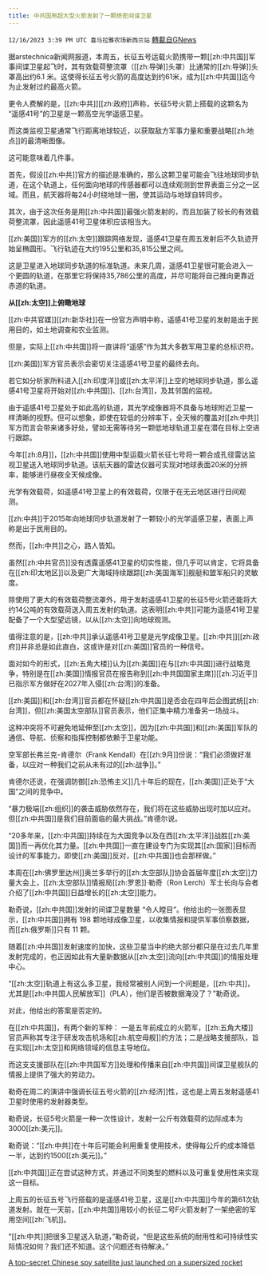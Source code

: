 ```yaml
---
title: 中共国用超大型火箭发射了一颗绝密间谍卫星
---
```

`12/16/2023 3:39 PM UTC 喜马拉雅农场新西兰站` [轉載自GNews](https://gnews.org/articles/2117806)

据arstechnica新闻网报道，本周五，长征五号运载火箭携带一颗[[zh:中共国]]军事间谍卫星起飞时，其有效载荷整流罩（[[zh:导弹]]头罩）比通常的[[zh:导弹]]头罩高出约6.1 米。这使得长征五号火箭的高度达到约61米，成为[[zh:中共国]]迄今为止发射过的最高火箭。

更令人费解的是，[[zh:中共]][[zh:政府]]声称，长征5号火箭上搭载的这颗名为 “遥感41号”的卫星是一颗高空光学遥感卫星。

而这类监视卫星通常飞行距离地球较近，以获取敌方军事力量和重要战略[[zh:地点]]的最清晰图像。

这可能意味着几件事。

首先，假设[[zh:中共]]官方的描述是准确的，那么这颗卫星可能会飞往地球同步轨道，在这个轨道上，任何面向地球的传感器都可以连续观测到世界表面三分之一区域。而且，航天器将每24小时绕地球一圈，使其运动与地球自转同步。

其次，由于这次任务是用[[zh:中共国]]最强火箭发射的，而且加装了较长的有效载荷整流罩，因此遥感41号卫星体积应该相当大。

[[zh:美国]]军方的[[zh:太空]]跟踪网络发现，遥感41卫星在周五发射后不久轨迹开始呈椭圆形。飞行轨迹在大约195公里和35,815公里之间。

这是卫星进入地球同步轨道的标准轨道。未来几周，遥感41卫星很可能会进入一个更圆的轨道，在那里它将保持35,786公里的高度，并尽可能将自己推向更靠近赤道的轨道。

**从[[zh:太空]]上俯瞰地球**

[[zh:中共官媒]][[zh:新华社]]在一份官方声明中称，遥感41号卫星的发射是出于民用目的，如土地调查和农业监测。

但是，实际上[[zh:中共国]]将一直讲将“遥感”作为其大多数军用卫星的总标识符。

[[zh:美国]]军方官员表示会密切关注遥感41号卫星的最终去向。

若它如分析家所料进入[[zh:印度洋]]或[[zh:太平洋]]上空的地球同步轨道，那么遥感41号卫星将开始对[[zh:中共国]]、[[zh:台湾]]，及其邻国的监视。

由于遥感41号卫星处于如此高的轨道，其光学成像器将不具备与地球附近卫星一样清晰的视野。但可以想象，即使在较低的分辨率下，全天候的覆盖对[[zh:中共]]军方而言会带来诸多好处，譬如无需等待另一颗低地球轨道卫星在潜在目标上空进行跟踪。

今年[[zh:8月]]，[[zh:中共国]]使用中型运载火箭长征七号将一颗合成孔径雷达监视卫星送入地球同步轨道。该航天器的雷达仪器可实现对地球表面20米的分辨率，能够进行昼夜全天候成像。

光学有效载荷，如遥感41号卫星上的有效载荷，仅限于在无云地区进行日间观测。

[[zh:中共]]于2015年向地球同步轨道发射了一颗较小的光学遥感卫星，表面上声称是出于民用目的。

然而，[[zh:中共]]之心，路人皆知。

虽然[[zh:中共官员]]没有透露遥感41卫星的切实性能，但几乎可以肯定，它将具备在[[zh:印太地区]]以及更广大海域持续跟踪[[zh:美国海军]]舰艇和盟军船只的灵敏度。

除使用了更大的有效载荷整流罩外，用于发射遥感41卫星的长征5号火箭还能将大约14公吨的有效载荷送入周五发射的轨道。这表明[[zh:中共]]可能为遥感41号卫星配备了一个大型望远镜，以从[[zh:太空]]向地球观测。

值得注意的是，[[zh:中共]]承认遥感41号卫星是光学成像卫星。[[zh:中共]][[zh:政府]]并非总是如此直白，这或许是对[[zh:美国]]官员的一种信号。

面对如今的形式，[[zh:五角大楼]]认为[[zh:美国]]在与[[zh:中共国]]进行战略竞争，特别是在[[zh:美国]]情报官员在报告称到[[zh:中共国国家主席]][[zh:习近平]]已指示军方做好在2027年入侵[[zh:台湾]]的准备。

[[zh:美国]]和[[zh:台湾]]官员都在怀疑[[zh:中共国]]是否会在四年后企图武统[[zh:台湾]]，但[[zh:美国太空部队]]官员表示，他们正集中精力准备另一场战斗。

这种冲突将不可避免地延伸至[[zh:太空]]，因为[[zh:中共国]]和[[zh:美国]]军队的通信、导航、侦察和指挥控制都依赖于卫星功能。

空军部长弗兰克\-肯德尔（Frank Kendall）在[[zh:9月]]份说：“我们必须做好准备，以应对一种我们之前从未有过的[[zh:战争]]。”

肯德尔还说，在强调防御[[zh:恐怖主义]]几十年后的现在，[[zh:美国]]正处于“大国”之间的竞争中。

“暴力极端[[zh:组织]]的袭击威胁依然存在，我们将在这些威胁出现时加以应对。但[[zh:中共国]]是我们目前面临的最大挑战。”肯德尔说。

“20多年来，[[zh:中共国]]持续在为大国竞争以及在西[[zh:太平洋]]战胜[[zh:美国]]而一再优化其力量。[[zh:中共国]]一直在建设专门为实现其[[zh:国家]]目标而设计的军事能力，即使[[zh:美国]]反对，[[zh:中共国]]也会那样做。”

本周在[[zh:佛罗里达州]]奥兰多举行的[[zh:太空部队]]协会首届年度[[zh:太空]]力量大会上，[[zh:太空部队]]情报局[[zh:罗恩]]·勒奇（Ron Lerch）军士长向与会者介绍了[[zh:中共国]]日益增长的[[zh:太空]]能力。

勒奇说，[[zh:中共国]]发射的间谍卫星数量 “令人瞠目”。他给出的一张图表显示，[[zh:中共国]]拥有 198 颗地球成像卫星，以收集情报和提供军事侦察数据，而[[zh:俄罗斯]]只有 11 颗。

随着[[zh:中共国]]发射速度的加快，这些卫星当中的绝大部分都只是在过去几年里发射完成的，也正因如此有大量新数据从[[zh:太空]]流向[[zh:中共国]]的情报处理中心。

“[[zh:太空]]轨道上有这么多卫星，我经常被别人问到一个问题是，[[zh:中共]]，尤其是[[zh:中共国人民解放军]]（PLA），他们是否被数据淹没了？”勒奇说。

对此，他给出的答案是否定的。

在[[zh:中共国]]，有两个新的军种： 一是五年前成立的火箭军，[[zh:五角大楼]]官员声称其专注于研发攻击机场和[[zh:航空母舰]]的方法；二是战略支援部队，旨在实现[[zh:太空]]和网络领域的信息主导地位。

而这支支援部队在[[zh:中共国军方]]处理和传播来自[[zh:中共国]]间谍卫星舰队的情报上提供了强大的劳动力。

勒奇在周二的演讲中强调长征五号火箭的[[zh:经济]]性，这也是上周五发射遥感41卫星时使用的发射器类型。

勒奇说，长征5号火箭是一种一次性设计，发射一公斤有效载荷的边际成本为3000[[zh:美元]]。

勒奇说：“[[zh:中共]]在十年后可能会利用重复使用技术，使得每公斤的成本降低一半，达到约1500[[zh:美元]]。”

[[zh:中共国]]正在尝试这种方式，并通过不同类型的燃料以及可重复使用性来实现这一目标。

上周五的长征五号飞行搭载的是遥感41号卫星，这是[[zh:中共国]]今年的第61次轨道发射。就在一天前，[[zh:中共国]]用较小的长征二号F火箭发射了一架绝密的军用空间[[zh:飞机]]。

"[[zh:中共]]把很多卫星送入轨道，”勒奇说，“但是这些系统的耐用性和可持续性实际情况如何？我们还不知道。这个问题还有待解决。”

[A top-secret Chinese spy satellite just launched on a supersized rocket](https://arstechnica.com/space/2023/12/a-top-secret-chinese-spy-satellite-just-launched-on-a-super-sized-rocket/)

